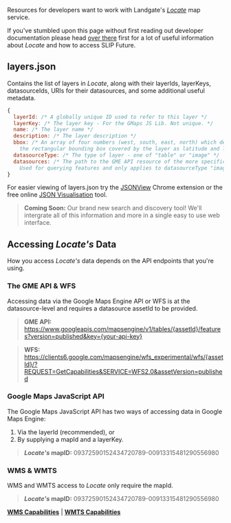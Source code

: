 Resources for developers want to work with Landgate's [*Locate*](http://www.locate.wa.gov.au) map service.

If you've stumbled upon this page without first reading out developer documentation please head [over there](https://github.com/Landgate/slip-developer-documentation/wiki) first for a lot of useful information about *Locate* and how to access SLIP Future.

## layers.json
Contains the list of layers in *Locate*, along with their layerIds, layerKeys, datasourceIds, URIs for their datasources, and some additional useful metadata.

```javascript
{
  layerId: /* A globally unique ID used to refer to this layer */
  layerKey: /* The layer key - For the GMaps JS Lib. Not unique. */
  name: /* The layer name */
  description: /* The layer description */
  bbox: /* An array of four numbers (west, south, east, north) which define 
    the rectangular bounding box covered by the layer as latitude and longitude in decimal degrees */
  datasourceType: /* The type of layer - one of "table" or "image" */
  datasources: /* The path to the GME API resource of the more specific version of this asset. 
    Used for querying features and only applies to datasourceType "image". */
}
```

For easier viewing of layers.json try the [JSONView](https://chrome.google.com/webstore/detail/jsonview/chklaanhfefbnpoihckbnefhakgolnmc?hl=en) Chrome extension or the free online [JSON Visualisation](http://chris.photobooks.com/json/default.htm) tool.

> **Coming Soon:** Our brand new search and discovery tool! We'll intergrate all of this information and more in a single easy to use web interface.

## Accessing *Locate's* Data
How you access *Locate's* data depends on the API endpoints that you're using.

### The GME API & WFS
Accessing data via the Google Maps Engine API or WFS is at the datasource-level and requires a datasource assetId to be provided.

> **GME API:** https://www.googleapis.com/mapsengine/v1/tables/{assetId}/features?version=published&key={your-api-key}

> **WFS:** https://clients6.google.com/mapsengine/wfs_experimental/wfs/{assetId}/?REQUEST=GetCapabilities&SERVICE=WFS2.0&assetVersion=published

### Google Maps JavaScript API
The Google Maps JavaScript API has two ways of accessing data in Google Maps Engine:

1. Via the layerId (recommended), or
2. By supplying a mapId and a layerKey.

> ***Locate's* mapID:** 09372590152434720789-00913315481290556980


### WMS & WMTS
WMS and WMTS access to *Locate* only require the mapId.

> ***Locate's* mapID:** 09372590152434720789-00913315481290556980

**[WMS Capabilities](https://mapsengine.google.com/09372590152434720789-00913315481290556980-4/wms/?REQUEST=GetCapabilities&VERSION=1.3.0)** | **[WMTS Capabilities](https://mapsengine.google.com/09372590152434720789-00913315481290556980-4/wmts/?REQUEST=GetCapabilities&VERSION=1.3.0)**
